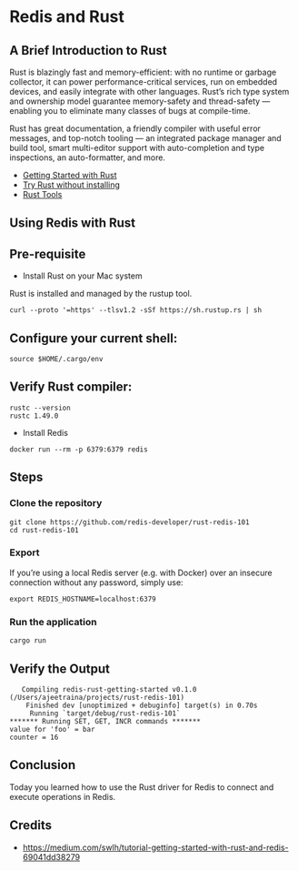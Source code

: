 # Redis and Rust

## A Brief Introduction to Rust

Rust is blazingly fast and memory-efficient: with no runtime or garbage collector, it can power performance-critical services, run on embedded devices, and easily integrate with other languages. Rust’s rich type system and ownership model guarantee memory-safety and thread-safety — enabling you to eliminate many classes of bugs at compile-time.

Rust has great documentation, a friendly compiler with useful error messages, and top-notch tooling — an integrated package manager and build tool, smart multi-editor support with auto-completion and type inspections, an auto-formatter, and more.

- [Getting Started with Rust](https://www.rust-lang.org/learn/get-started)
- [Try Rust without installing](https://play.rust-lang.org/)
- [Rust Tools](https://www.rust-lang.org/tools)

## Using Redis with Rust


## Pre-requisite

- Install Rust on your Mac system

Rust is installed and managed by the rustup tool.

```
curl --proto '=https' --tlsv1.2 -sSf https://sh.rustup.rs | sh
```


## Configure your current shell:
 
```
source $HOME/.cargo/env
```

## Verify Rust compiler:
 
```
rustc --version
rustc 1.49.0
```

- Install Redis

```
docker run --rm -p 6379:6379 redis
```

## Steps 



### Clone the repository

```
git clone https://github.com/redis-developer/rust-redis-101
cd rust-redis-101
```

### Export

If you’re using a local Redis server (e.g. with Docker) over an insecure connection without any password, simply use:

```
export REDIS_HOSTNAME=localhost:6379
```


### Run the application


```
cargo run
```

## Verify the Output


```
   Compiling redis-rust-getting-started v0.1.0 (/Users/ajeetraina/projects/rust-redis-101)
    Finished dev [unoptimized + debuginfo] target(s) in 0.70s
     Running `target/debug/rust-redis-101`
******* Running SET, GET, INCR commands *******
value for 'foo' = bar
counter = 16
```

## Conclusion

Today you learned how to use the Rust driver for Redis to connect and execute operations in Redis.

## Credits

- https://medium.com/swlh/tutorial-getting-started-with-rust-and-redis-69041dd38279
